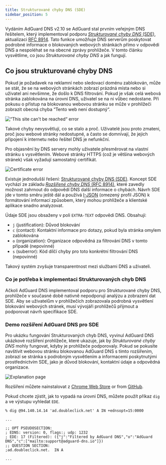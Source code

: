 ```yaml
---
title: Strukturované chyby DNS (SDE)
sidebar_position: 5
---
```


Vydáním AdGuard DNS v2.10 se AdGuard stal prvním veřejným DNS řešitelem, který implementoval podporu [_Strukturované chyby DNS_ (SDE)](https://datatracker.ietf.org/doc/draft-ietf-dnsop-structured-dns-error/09/), aktualizaci [RFC 8914](https://datatracker.ietf.org/doc/rfc8914/). Tato funkce umožňuje DNS serverům poskytovat podrobné informace o blokovaných webových stránkách přímo v odpovědi DNS a nespoléhat se na obecné zprávy prohlížeče. V tomto článku vysvětlíme, co jsou _Strukturované chyby DNS_ a jak fungují.

## Co jsou strukturované chyby DNS

Pokud je požadavek na reklamní nebo sledovací doménu zablokován, může se stát, že se na webových stránkách zobrazí prázdná místa nebo si uživatel ani nevšimne, že došlo k DNS filtrování. Pokud je však celá webová stránka zablokována na úrovni DNS, uživatel se na ni vůbec nedostane. Při pokusu o přístup na blokovanou webovou stránku se může v prohlížeči zobrazit obecná chyba “Tento web není dostupný“.

![“This site can't be reached“ error](https://cdn.adtidy.org/content/blog/dns/dns_error.png)

Takové chyby nevysvětlují, co se stalo a proč. Uživatelé jsou proto zmateni, proč jsou webové stránky nedostupné, a často se domnívají, že jejich připojení k internetu nebo řešitel DNS je nefunkční.

Pro objasnění by DNS servery mohly uživatele přesměrovat na vlastní stránku s vysvětlením. Webové stránky HTTPS (což je většina webových stránek) však vyžadují samostatný certifikát.

![Certificate error](https://cdn.adtidy.org/content/blog/dns/certificate_error.png?1)

Existuje jednodušší řešení: [Strukturované chyby DNS (SDE)](https://datatracker.ietf.org/doc/draft-ietf-dnsop-structured-dns-error/09/). Koncept SDE vychází ze základu [_Rozšířené chyby DNS_ (RFC 8914)](https://datatracker.ietf.org/doc/rfc8914/), které zavedly možnost zahrnout do odpovědí DNS další informace o chybách. Návrh SDE jde v tomto směru ještě dál a používá [I-JSON](https://www.rfc-editor.org/rfc/rfc7493) (omezený profil JSON) k formátování informací způsobem, který mohou prohlížeče a klientské aplikace snadno analyzovat.

Údaje SDE jsou obsaženy v poli `EXTRA-TEXT` odpovědi DNS. Obsahují:

- `j` (justification): Důvod blokování
- `c` (contact): Kontaktní informace pro dotazy, pokud byla stránka omylem zablokována
- `o` (organization): Organizace odpovědná za filtrování DNS v tomto případě (nepovinné)
- `s` (suberror): Kód dílčí chyby pro toto konkrétní filtrování DNS (nepovinné)

Takový systém zvyšuje transparentnost mezi službami DNS a uživateli.

### Co je potřeba k implementaci Strukturovaných chyb DNS

Ačkoli AdGuard DNS implementoval podporu pro Strukturované chyby DNS, prohlížeče v současné době nativně nepodporují analýzu a zobrazení dat SDE. Aby se uživatelům v prohlížečích zobrazovala podrobná vysvětlení blokování webových stránek, musí vývojáři prohlížečů přijmout a podporovat návrh specifikace SDE.

### Demo rozšíření AdGuard DNS pro SDE

Pro ukázku fungování Strukturovaných chyb DNS, vyvinul AdGuard DNS ukázkové rozšíření prohlížeče, které ukazuje, jak by _Strukturované chyby DNS_ mohly fungovat, kdyby je prohlížeče podporovaly. Pokud se pokusíte navštívit webovou stránku blokovanou AdGuard DNS s tímto rozšířením, zobrazí se stránka s podrobným vysvětlením a informacemi poskytnutými prostřednictvím SDE, jako je důvod blokování, kontaktní údaje a odpovědná organizace.

![Explanation page](https://cdn.adtidy.org/blog/new/jlkdbaccess_blocked.png)

Rozšíření můžete nainstalovat z [Chrome Web Store](https://chromewebstore.google.com/detail/oeinmjfnchfhaabhchfjkbdpmgeageen) or from [GitHub](https://github.com/AdguardTeam/dns-sde-extension/).

Pokud chcete zjistit, jak to vypadá na úrovni DNS, můžete použít příkaz `dig` a ve výstupu vyhledat `EDE`.

```text
% dig @94.140.14.14 'ad.doubleclick.net' A IN +ednsopt=15:0000

...

;; OPT PSEUDOSECTION:
; EDNS: version: 0, flags:; udp: 1232
; EDE: 17 (Filtered): ({"j":"Filtered by AdGuard DNS","o":"AdGuard DNS","c":["mailto:support@adguard-dns.io"]})
;; QUESTION SECTION:
;ad.doubleclick.net.  IN A

...
```
